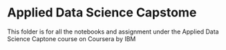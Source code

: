 # Applied Data Science Capstome
This folder is for all the notebooks and assignment under the Applied Data Science Captone course on Coursera by IBM
